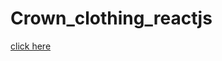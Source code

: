 # Crown_clothing_reactjs

<a href="https://niyaj-kumanali.github.io/Crown_clothing_reactjs/">click here</a>